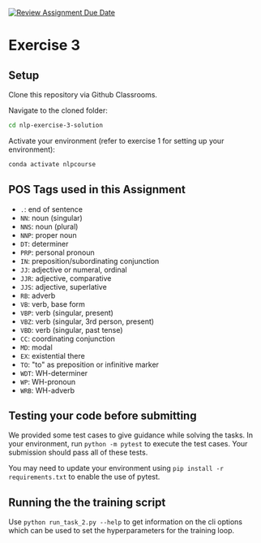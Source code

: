[![Review Assignment Due Date](https://classroom.github.com/assets/deadline-readme-button-24ddc0f5d75046c5622901739e7c5dd533143b0c8e959d652212380cedb1ea36.svg)](https://classroom.github.com/a/9ZkftzNQ)
# Exercise 3


## Setup

Clone this repository via Github Classrooms.

Navigate to the cloned folder:

```bash
cd nlp-exercise-3-solution
```

Activate your environment (refer to exercise 1 for setting up your environment):
```bash
conda activate nlpcourse
```


## POS Tags used in this Assignment

- `.`: end of sentence
- `NN`: noun (singular)
- `NNS`: noun (plural)
- `NNP`: proper noun
- `DT`: determiner
- `PRP`: personal pronoun
- `IN`: preposition/subordinating conjunction
- `JJ`: adjective or numeral, ordinal
- `JJR`: adjective, comparative
- `JJS`: adjective, superlative
- `RB`: adverb
- `VB`: verb, base form
- `VBP`: verb (singular, present)
- `VBZ`: verb (singular, 3rd person, present)
- `VBD`: verb (singular, past tense)
- `CC`: coordinating conjunction
- `MD`: modal
- `EX`: existential there
- `TO`: "to" as preposition or infinitive marker
- `WDT`: WH-determiner
- `WP`: WH-pronoun
- `WRB`: WH-adverb


## Testing your code before submitting

We provided some test cases to give guidance while solving the tasks.
In your environment, run `python -m pytest` to execute the test cases.
Your submission should pass all of these tests.

You may need to update your environment using `pip install -r requirements.txt` to enable the use of pytest.


## Running the the training script

Use `python run_task_2.py --help` to get information on the cli options which can be used to set the hyperparameters for the training loop.
